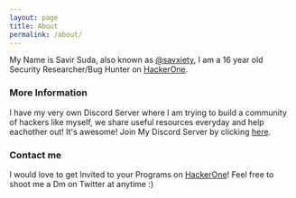 ```yaml
---
layout: page
title: About
permalink: /about/
---
```


My Name is Savir Suda, also known as <a href="https://twitter.com/savxiety">@savxiety</a>, I am a 16 year old Security Researcher/Bug Hunter on <a href="https://twitter.com/Hacker0x01">HackerOne</a>.

### More Information

I have my very own Discord Server where I am trying to build a community of hackers like myself, we share useful resources everyday and help eachother out! It's awesome!
Join My Discord Server by clicking <a href="https://discord.gg/VPtSS8gfZ4">here</a>.

### Contact me


I would love to get Invited to your Programs on [HackerOne](https://hackerone.com/savxiety)!
Feel free to shoot me a Dm on Twitter at anytime :)
